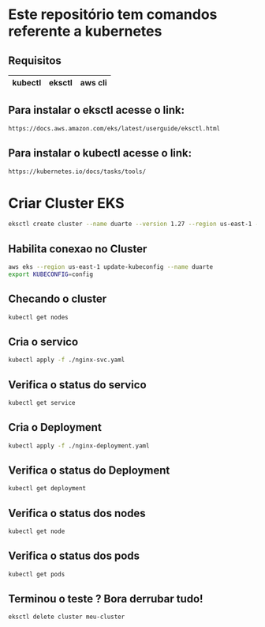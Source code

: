 # Este repositório tem comandos referente a kubernetes

## Requisitos

| kubectl | eksctl | aws cli |
|---------|--------|---------|

## Para instalar o eksctl acesse o link:


```bash
https://docs.aws.amazon.com/eks/latest/userguide/eksctl.html
```


## Para instalar o kubectl acesse o link:


```bash
https://kubernetes.io/docs/tasks/tools/
```


# Criar Cluster EKS
```bash
eksctl create cluster --name duarte --version 1.27 --region us-east-1 --nodegroup-name workers --node-type t3a.medium --nodes 2 --nodes-min 1 --nodes-max 2 --managed
```

## Habilita conexao no Cluster

```bash
aws eks --region us-east-1 update-kubeconfig --name duarte
export KUBECONFIG=config
```

## Checando o cluster

```bash
kubectl get nodes
```

## Cria o servico
```bash
kubectl apply -f ./nginx-svc.yaml
```


## Verifica o status do servico
```bash
kubectl get service
```

## Cria o Deployment
```bash
kubectl apply -f ./nginx-deployment.yaml
```

## Verifica o status do Deployment
```bash
kubectl get deployment

```
## Verifica o status dos nodes
```bash
kubectl get node
```

## Verifica o status dos pods
```bash
kubectl get pods
```

## Terminou o teste ? Bora derrubar tudo!
```bash
eksctl delete cluster meu-cluster
```

